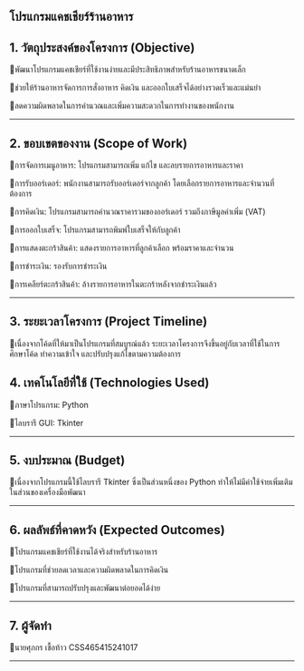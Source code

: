 ## โปรแกรมแคชเชียร์ร้านอาหาร

## 1. วัตถุประสงค์ของโครงการ (Objective)

🔹พัฒนาโปรแกรมแคชเชียร์ที่ใช้งานง่ายและมีประสิทธิภาพสำหรับร้านอาหารขนาดเล็ก

🔹ช่วยให้ร้านอาหารจัดการการสั่งอาหาร คิดเงิน และออกใบเสร็จได้อย่างรวดเร็วและแม่นยำ

🔹ลดความผิดพลาดในการคำนวณและเพิ่มความสะดวกในการทำงานของพนักงาน


---

## 2. ขอบเขตของงาน (Scope of Work)

🔹การจัดการเมนูอาหาร: โปรแกรมสามารถเพิ่ม แก้ไข และลบรายการอาหารและราคา

🔹การรับออร์เดอร์: พนักงานสามารถรับออร์เดอร์จากลูกค้า โดยเลือกร​​ายการอาหารและจำนวนที่ต้องการ

🔹การคิดเงิน: โปรแกรมสามารถคำนวณราคารวมของออร์เดอร์ รวมถึงภาษีมูลค่าเพิ่ม (VAT)

🔹การออกใบเสร็จ: โปรแกรมสามารถพิมพ์ใบเสร็จให้กับลูกค้า

🔹การแสดงตะกร้าสินค้า: แสดงรายการอาหารที่ลูกค้าเลือก พร้อมราคาและจำนวน

🔹การชำระเงิน: รองรับการชำระเงิน

🔹การเคลียร์ตะกร้าสินค้า: ล้างรายการอาหารในตะกร้าหลังจากชำระเงินแล้ว

---

## 3. ระยะเวลาโครงการ (Project Timeline)

🔹เนื่องจากโค้ดที่ให้มาเป็นโปรแกรมที่สมบูรณ์แล้ว ระยะเวลาโครงการจึงขึ้นอยู่กับเวลาที่ใช้ในการศึกษาโค้ด ทำความเข้าใจ และปรับปรุงแก้ไขตามความต้องการ

## 4. เทคโนโลยีที่ใช้ (Technologies Used)

🔹ภาษาโปรแกรม: Python

🔹ไลบรารี GUI: Tkinter

---

## 5. งบประมาณ (Budget)

🔹เนื่องจากโปรแกรมนี้ใช้ไลบรารี Tkinter ซึ่งเป็นส่วนหนึ่งของ Python ทำให้ไม่มีค่าใช้จ่ายเพิ่มเติมในส่วนของเครื่องมือพัฒนา

---

## 6. ผลลัพธ์ที่คาดหวัง (Expected Outcomes)
   
🔹โปรแกรมแคชเชียร์ที่ใช้งานได้จริงสำหรับร้านอาหาร

🔹โปรแกรมที่ช่วยลดเวลาและความผิดพลาดในการคิดเงิน

🔹โปรแกรมที่สามารถปรับปรุงและพัฒนาต่อยอดได้ง่าย


---

## 7. ผู้จัดทำ
   
🔹นายศุภกร เชื้อท้าว CSS465415241017

---






